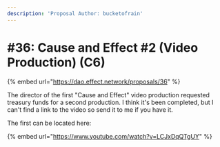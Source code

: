 ```yaml
---
description: 'Proposal Author: bucketofrain'
---
```


# \#36: Cause and Effect \#2 \(Video Production\) \(C6\)

{% embed url="https://dao.effect.network/proposals/36" %}

The director of the first "Cause and Effect" video production requested treasury funds for a second production. I think it's been completed, but I can't find a link to the video so send it to me if you have it.

The first can be located here:

{% embed url="https://www.youtube.com/watch?v=LCJxDqQTgUY" %}

